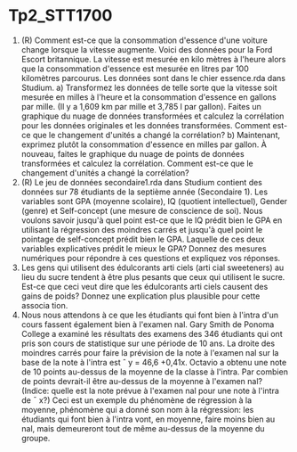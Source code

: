 # Tp2_STT1700
 1. (R) Comment est-ce que la consommation d'essence d'une voiture change lorsque la vitesse
 augmente. Voici des données pour la Ford Escort britannique. La vitesse est mesurée en kilo
mètres à l'heure alors que la consommation d'essence est mesurée en litres par 100 kilomètres
 parcourus. Les données sont dans le chier essence.rda dans Studium.
 a) Transformez les données de telle sorte que la vitesse soit mesurée en milles à l'heure et la
 consommation d'essence en gallons par mille. (Il y a 1,609 km par mille et 3,785 l par gallon).
 Faites un graphique du nuage de données transformées et calculez la corrélation pour les données
 originales et les données transformées. Comment est-ce que le changement d'unités a changé la
 corrélation?
 b) Maintenant, exprimez plutôt la consommation d'essence en milles par gallon. À nouveau, faites
 le graphique du nuage de points de données transformées et calculez la corrélation. Comment
 est-ce que le changement d'unités a changé la corrélation?
 2. (R) Le jeu de données secondaire1.rda dans Studium contient des données sur 78 étudiants
 de la septième année (Secondaire 1). Les variables sont GPA (moyenne scolaire), IQ (quotient
 intellectuel), Gender (genre) et Self-concept (une mesure de conscience de soi). Nous voulons
 savoir jusqu'à quel point est-ce que le IQ prédit bien le GPA en utilisant la régression des moindres
 carrés et jusqu'à quel point le pointage de self-concept prédit bien le GPA. Laquelle de ces deux
 variables explicatives prédit le mieux le GPA? Donnez des mesures numériques pour répondre à
 ces questions et expliquez vos réponses.
 3. Les gens qui utilisent des édulcorants arti ciels (arti cial sweeteners) au lieu du sucre tendent
 à être plus pesants que ceux qui utilisent le sucre. Est-ce que ceci veut dire que les édulcorants
 arti ciels causent des gains de poids? Donnez une explication plus plausible pour cette associa
tion.
 4. Nous nous attendons à ce que les étudiants qui font bien à l'intra d'un cours fassent également
 bien à l'examen nal. Gary Smith de Ponoma College a examiné les résultats des examens des
 346 étudiants qui ont pris son cours de statistique sur une période de 10 ans. La droite des
 moindres carrés pour faire la prévision de la note à l'examen nal sur la base de la note à l'intra
 est ˆ y = 46,6 +0,41x.
 Octavio a obtenu une note de 10 points au-dessus de la moyenne de la classe à l'intra. Par
 combien de points devrait-il être au-dessus de la moyenne à l'examen nal? (Indice: quelle est
 la note prévue à l'examen nal pour une note à l'intra de ¯ x?)
 Ceci est un exemple du phénomène de régression à la moyenne, phénomène qui a donné son
 nom à la régression: les étudiants qui font bien à l'intra vont, en moyenne, faire moins bien au
 nal, mais demeureront tout de même au-dessus de la moyenne du groupe.
